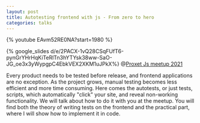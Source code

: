 ```yaml
---
layout: post
title: Autotesting frontend with js - From zero to hero
categories: talks
---
```

{% youtube EAvm52RE0NA?start=1980 %}

{% google_slides d/e/2PACX-1vQ28CSqFUfT6-pynGrYHrHqKiTeRlTn3hYTYsk38ww-SaO-JG_oe3x3yWypgpC4EbkVEX2XKM1uJPkX%}
@[Proxet Js meetup 2021](https://dou.ua/calendar/38722/)

Every product needs to be tested before release, and frontend applications are no exception. As the project grows, manual testing becomes less efficient and more time consuming. Here comes the autotests, or just tests, scripts, which automatically "click" your site, and reveal non-working functionality. We will talk about how to do it with you at the meetup. You will find both the theory of writing tests on the frontend and the practical part, where I will show how to implement it in code.
